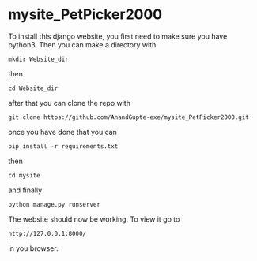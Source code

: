 # mysite_PetPicker2000
To install this django website, you first need to make sure you have python3. Then you can make a directory with 
```
mkdir Website_dir
```
then 
```
cd Website_dir
```
after that you can clone the repo with 
```
git clone https://github.com/AnandGupte-exe/mysite_PetPicker2000.git
```
once you have done that
you can 
```
pip install -r requirements.txt
```
then 
```
cd mysite
```
and finally 
```
python manage.py runserver
``` 
The website should now be working. To view it go to
```
http://127.0.0.1:8000/
```
in you browser.
